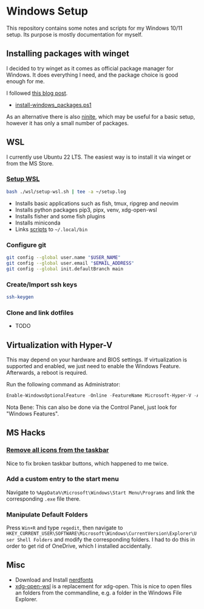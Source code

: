 # Windows Setup

This repository contains some notes and scripts for my Windows 10/11 setup. Its purpose is mostly documentation for myself.

## Installing packages with winget

I decided to try winget as it comes as official package manager for Windows. It does everything I need, and the package choice is good enough for me.

I followed [this blog post](https://dev.to/guitarzan/installing-software-with-winget-automating-installation-with-powershell-1pdf).

- [install-windows_packages.ps1](./windows/install-windows_packages.ps1)

As an alternative there is also [ninite](https://ninite.com/), which may be useful for a basic setup, however it has only a small number of packages.

## WSL

I currently use Ubuntu 22 LTS. The easiest way is to install it via winget or from the MS Store.

### [Setup WSL](./wsl/setup-wsl.sh)

```bash
bash ./wsl/setup-wsl.sh | tee -a ~/setup.log
```

- Installs basic applications such as fish, tmux, ripgrep and neovim
- Installs python packages pip3, pipx, venv, xdg-open-wsl
- Installs fisher and some fish plugins
- Installs miniconda
- Links [scripts](./wsl/bin/) to `~/.local/bin`

### Configure git

```bash
git config --global user.name "$USER_NAME"
git config --global user.email "$EMAIL_ADDRESS"
git config --global init.defaultBranch main
```

### Create/Import ssh keys

```bash
ssh-keygen
```

### Clone and link dotfiles

- TODO

## Virtualization with Hyper-V

This may depend on your hardware and BIOS settings. If virtualization is supported and enabled, we just need to enable the Windows Feature. Afterwards, a reboot is required.

Run the following command as Administrator:

```PowerShell
Enable-WindowsOptionalFeature -Online -FeatureName Microsoft-Hyper-V -All
```

Nota Bene: This can also be done via the Control Panel, just look for "Windows Features".

## MS Hacks

### [Remove all icons from the taskbar](./windows/taskbar-fix.bat)

Nice to fix broken taskbar buttons, which happened to me twice.

### Add a custom entry to the start menu

Navigate to `%AppData%\Microsoft\Windows\Start Menu\Programs` and link the corresponding `.exe` file there.

### Manipulate Default Folders

Press `Win+R` and type `regedit`, then navigate to `HKEY_CURRENT_USER\SOFTWARE\Microsoft\Windows\CurrentVersion\Explorer\User Shell Folders` and modify the corresponding folders. I had to do this in order to get rid of OneDrive, which I installed accidentally.

## Misc

- Download and Install [nerdfonts](https://www.nerdfonts.com/)
- [xdg-open-wsl](https://github.com/cpbotha/xdg-open-wsl) is a replacement for xdg-open. This is nice to open files an folders from the commandline, e.g. a folder in the Windows File Explorer.

[^fn1]: https://docs.microsoft.com/en-us/powershell/module/microsoft.powershell.core/about/about_execution_policies?view=powershell-7.2